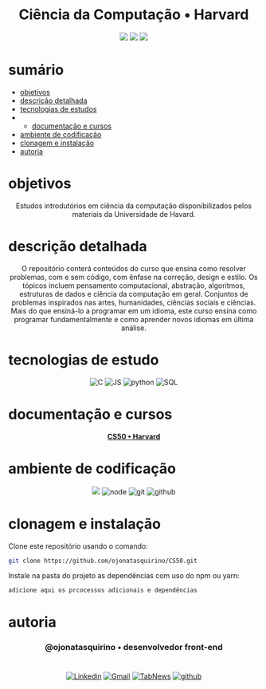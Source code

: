<h1 align="center"> Ciência da Computação • Harvard </h1>

[comment]: <> (Adicione o seu usuário  e o nome do repositório)

<p align="center">
  <image
  src="https://img.shields.io/github/languages/count/ojonatasquirino/CS50"
  />
  <image
  src="https://img.shields.io/github/languages/top/ojonatasquirino/CS50"
  />
  <image
  src="https://img.shields.io/github/last-commit/ojonatasquirino/CS50"
  />

</p>

# sumário 

- [objetivos](#id01)
- [descrição detalhada](#id01.01)
- [tecnologias de estudos](#id02)
- - [documentação e cursos](#id03)
- [ambiente de codificação](#id04)
- [clonagem e instalação](#id05)
- [autoria](#id06)



# objetivos <a name="id01"></a>


<div  align='center'> 
 Estudos introdutórios em ciência da computação disponibilizados pelos materiais da Universidade de Havard.
</div>



# descrição detalhada <a name="id01.01"></a>

<div  align='center'> 
   O repositório conterá conteúdos do curso que ensina como resolver problemas, com e sem código, com ênfase na correção, design e estilo. Os tópicos incluem pensamento computacional, abstração, algoritmos, estruturas de dados e ciência da computação em geral. Conjuntos de problemas inspirados nas artes, humanidades, ciências sociais e ciências. Mais do que ensiná-lo a programar em um idioma, este curso ensina como programar fundamentalmente e como aprender novos idiomas em última análise.

</div>


# tecnologias de estudo <a name="id02"></a>

<div  align='center'> 


![C](https://img.shields.io/badge/Linguagem_C-0D1117?style=for-the-badge&logo=C&logoColor=#ccc)
![JS](https://img.shields.io/badge/javascript-0D1117?style=for-the-badge&logo=javascript&logoColor=#yellow)
![python](https://img.shields.io/badge/py-0D1117?style=for-the-badge&logo=python&logoColor=#c3c3c3)
![SQL](https://img.shields.io/badge/sql-0D1117?style=for-the-badge&logo=&logoColor=#FFF)



</div>

# documentação e cursos <a name="id03"></a>

<div  align='center'> 


 **<a href='https://cs50.harvard.edu/x/2024/'>  CS50 • Harvard </a>**


</div>

# ambiente de codificação <a name="id04"></a>

<div  align='center'> 

![](https://img.shields.io/badge/VSCode-0D1117?style=for-the-badge&logo=visual%20studio%20code&logoColor=blue)
![node](https://img.shields.io/badge/Nodejs-0D1117?style=for-the-badge&logo=node.js&logoColor=green)
![git](https://img.shields.io/badge/GIT-0D1117?style=for-the-badge&logo=git&logoColor=red)
![github](https://img.shields.io/badge/Github-0D1117?style=for-the-badge&logo=github&logoColor=fff)
</div>


# clonagem e instalação <a name="id05"></a>

Clone este repositório usando o comando:

```bash
git clone https://github.com/ojonatasquirino/CS50.git
```

Instale na pasta do projeto as dependências com uso do npm ou yarn:

```bash
adicione aqui os prcocessos adicionais e dependências 
```
[comment]: <> (Adicione o link da implatação, se houver)

# autoria <a name="id06"></a>

[comment]: <> (Adicione seu nome e função)

<h3 align='center'> @ojonatasquirino • desenvolvedor front-end
 </h3>

#

<div  align='center'>
  
[![Linkedin](https://img.shields.io/badge/LinkedIn-0D1117?style=for-the-badge&logo=linkedin&logoColor=blue)](https://www.linkedin.com/in/jonatasquirino/)
<a href = "mailto:quirinoj02@gmail.com">
![Gmail](https://img.shields.io/badge/Gmail-0D1117?style=for-the-badge&logo=gmail&logoColor=red)</a>
[![TabNews](https://img.shields.io/badge/tabnews-0D1117?style=for-the-badge&logo=Databricks&logoColor=fff)](https://www.tabnews.com.br/ojonatasquirino) [![github](https://img.shields.io/badge/Github-0D1117?style=for-the-badge&logo=github&logoColor=fff)](https://www.github.com/ojonatasquirino)
</div>